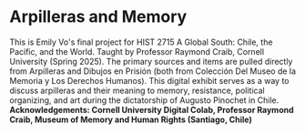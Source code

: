 # Arpilleras and Memory
This is Emily Vo's final project for HIST 2715 A Global South: Chile, the Pacific, and the World. Taught by Professor Raymond Craib, Cornell University (Spring 2025). 
The primary sources and items are pulled directly from Arpilleras and Dibujos en Prisión (both from Colección Del Museo de la Memoria y Los Derechos Humanos). 
This digital exhibit serves as a way to discuss arpilleras and their meaning to memory, resistance, political organizing, and art during the dictatorship of Augusto Pinochet in Chile. 
**Acknowledgements: Cornell University Digital Colab, Professor Raymond Craib, Museum of Memory and Human Rights (Santiago, Chile)**
